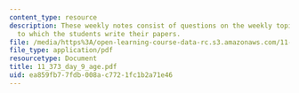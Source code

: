 ```yaml
---
content_type: resource
description: These weekly notes consist of questions on the weekly topics, in response
  to which the students write their papers.
file: /media/https%3A/open-learning-course-data-rc.s3.amazonaws.com/11-373-science-politics-and-environmental-policy-fall-2004/ea859fb77fdb008ac7721fc1b2a71e46_11_373_day_9_age.pdf
file_type: application/pdf
resourcetype: Document
title: 11_373_day_9_age.pdf
uid: ea859fb7-7fdb-008a-c772-1fc1b2a71e46
---
```

